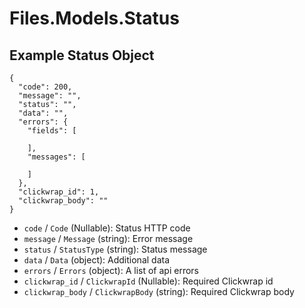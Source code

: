 # Files.Models.Status

## Example Status Object

```
{
  "code": 200,
  "message": "",
  "status": "",
  "data": "",
  "errors": {
    "fields": [

    ],
    "messages": [

    ]
  },
  "clickwrap_id": 1,
  "clickwrap_body": ""
}
```

* `code` / `Code`  (Nullable<Int64>): Status HTTP code
* `message` / `Message`  (string): Error message
* `status` / `StatusType`  (string): Status message
* `data` / `Data`  (object): Additional data
* `errors` / `Errors`  (object): A list of api errors
* `clickwrap_id` / `ClickwrapId`  (Nullable<Int64>): Required Clickwrap id
* `clickwrap_body` / `ClickwrapBody`  (string): Required Clickwrap body
